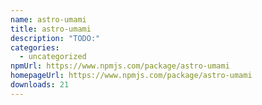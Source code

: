 ```yaml
---
name: astro-umami
title: astro-umami
description: "TODO:"
categories:
  - uncategorized
npmUrl: https://www.npmjs.com/package/astro-umami
homepageUrl: https://www.npmjs.com/package/astro-umami
downloads: 21
---
```

